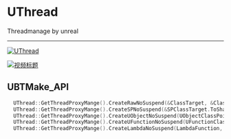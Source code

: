 # UThread
Threadmanage by unreal

-----

[![UThread](https://www.youtube.com/watch?v=Zombenlk5VA/0.jpg)](https://www.youtube.com/watch?v=Zombenlk5VA)

[![视频标题](https://img.youtube.com/vi/dQw4w9WgXcQ/0.jpg)](https://www.youtube.com/watch?v=dQw4w9WgXcQ)

## UBTMake_API
```c++
  UThread::GetThreadProxyMange().CreateRawNoSuspend(&ClassTarget, &Class::Function, Vars);
  UThread::GetThreadProxyMange().CreateSPNoSuspend(&SPClassTarget.ToSharedRef(), &SPClass::Function, Vars);
  UThread::GetThreadProxyMange().CreateUObjectNoSuspend(UObjectClassPointer, &UObject::Function, Vars);
  UThread::GetThreadProxyMange().CreateUFunctionNoSuspend(UFunctionClassPointer, TEXT("UFunctionClass MerberFunction Name"), Vars);
  UThread::GetThreadProxyMange().CreateLambdaNoSuspend(LambdaFunction, Vars);
```  
